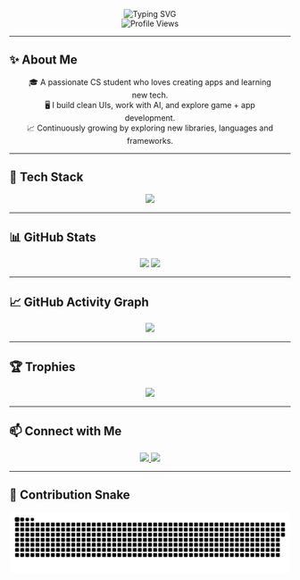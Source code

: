 <div align="center">
  <img src="https://readme-typing-svg.herokuapp.com?font=Fira+Code&weight=700&size=28&pause=1000&color=00FFAA&center=true&vCenter=true&width=800&lines=Hi+I'm+Maaz+👋;CS+Student+%7C+Python+%7C+Kotlin+%7C+Web+Dev+%7C+AI+Enthusiast;Welcome+to+my+GitHub+Universe!" alt="Typing SVG" />
</div>

<div align="center">
  <img src="https://komarev.com/ghpvc/?username=Maaz-319&style=for-the-badge&color=00FFAA" alt="Profile Views"/>
</div>

---

## ✨ About Me

<div align="center" style="max-width: 800px; padding: 0 20px;">

🎓 A passionate CS student who loves creating apps and learning new tech.  
🖥️ I build clean UIs, work with AI, and explore game + app development.  
📈 Continuously growing by exploring new libraries, languages and frameworks.

</div>

---

## 🚀 Tech Stack

<div align="center">
  <img src="https://skillicons.dev/icons?i=python,kotlin,html,css,js,cpp,c,sqlite,jquery,pandas,sklearn,git,androidstudio,vscode,reactnative&perline=8" />
</div>

---

## 📊 GitHub Stats

<div align="center">
  <img src="https://github-readme-stats.vercel.app/api?username=Maaz-319&show_icons=true&theme=tokyonight&hide_border=true&border_radius=15&include_all_commits=true&count_private=true" width="48%" />
  <img src="https://github-readme-stats.vercel.app/api/top-langs/?username=Maaz-319&layout=compact&theme=tokyonight&hide_border=true&border_radius=15" width="48%" />
</div>

---

## 📈 GitHub Activity Graph

<div align="center">
  <img src="https://github-readme-activity-graph.vercel.app/graph?username=Maaz-319&theme=tokyo-night&hide_border=true&area=true&border_radius=15"/>
</div>

---

## 🏆 Trophies

<div align="center">
  <img src="https://github-profile-trophy.vercel.app/?username=Maaz-319&theme=tokyonight&no-frame=true&margin-w=10&column=7&rank=SSS,SS,S,AAA,AA,A" />
</div>

---

## 📫 Connect with Me

<div align="center">
  <a href="https://maaz.me/" target="_blank">
    <img src="https://img.shields.io/badge/Website-00ffaa?style=for-the-badge&logo=google-chrome&logoColor=white" />
  </a>
  <a href="mailto:your-email@example.com" target="_blank">
    <img src="https://img.shields.io/badge/Email-00ffaa?style=for-the-badge&logo=gmail&logoColor=white" />
  </a>
</div>

---

## 🐍 Contribution Snake

<div align="center">
  <img src="https://raw.githubusercontent.com/Maaz-319/Maaz-319/output/github-snake.svg" alt="Snake animation"/>
</div>
